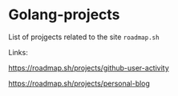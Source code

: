 # Golang-projects
List of projgects related to the site `roadmap.sh`




Links:

https://roadmap.sh/projects/github-user-activity

https://roadmap.sh/projects/personal-blog
